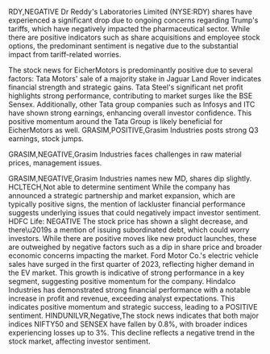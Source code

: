 RDY,NEGATIVE
Dr Reddy's Laboratories Limited (NYSE:RDY) shares have experienced a significant drop due to ongoing concerns regarding Trump's tariffs, which have negatively impacted the pharmaceutical sector. While there are positive indicators such as share acquisitions and employee stock options, the predominant sentiment is negative due to the substantial impact from tariff-related worries.

The stock news for EicherMotors is predominantly positive due to several factors: Tata Motors' sale of a majority stake in Jaguar Land Rover indicates financial strength and strategic gains. Tata Steel's significant net profit highlights strong performance, contributing to market surges like the BSE Sensex. Additionally, other Tata group companies such as Infosys and ITC have shown strong earnings, enhancing overall investor confidence. This positive momentum around the Tata Group is likely beneficial for EicherMotors as well.
GRASIM,POSITIVE,Grasim Industries posts strong Q3 earnings, stock jumps.

GRASIM,NEGATIVE,Grasim Industries faces challenges in raw material prices, management issues.

GRASIM,NEGATIVE,Grasim Industries names new MD, shares dip slightly.
HCLTECH,Not able to determine sentiment
While the company has announced a strategic partnership and market expansion, which are typically positive signs, the mention of lackluster financial performance suggests underlying issues that could negatively impact investor sentiment.
HDFC Life: NEGATIVE  The stock price has shown a slight decrease, and there\u2019s a mention of issuing subordinated debt, which could worry investors. While there are positive moves like new product launches, these are outweighed by negative factors such as a dip in share price and broader economic concerns impacting the market.
Ford Motor Co.'s electric vehicle sales have surged in the first quarter of 2023, reflecting higher demand in the EV market. This growth is indicative of strong performance in a key segment, suggesting positive momentum for the company.
Hindalco Industries has demonstrated strong financial performance with a notable increase in profit and revenue, exceeding analyst expectations. This indicates positive momentum and strategic success, leading to a POSITIVE sentiment.
HINDUNILVR,Negative,The stock news indicates that both major indices NIFTY50 and SENSEX have fallen by 0.8%, with broader indices experiencing losses up to 3%. This decline reflects a negative trend in the stock market, affecting investor sentiment.
